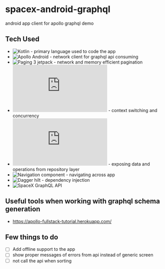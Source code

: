 # spacex-android-graphql
android app client for apollo graphql demo 

## Tech Used 
- ![Kotlin](kotlinlang.org/) - primary language used to code the app
- ![Apollo Android](https://github.com/apollographql/apollo-android) - network client for graphql api consuming
- ![Paging 3 jetpack](https://developer.android.com/topic/libraries/architecture/paging/v3-overview) - network and memory efficient pagination
- ![Coroutines](https://kotlinlang.org/docs/coroutines-overview.html) - context switching and concurrency
- ![Flows](https://kotlinlang.org/docs/flow.html) -  exposing data and operations from repository layer
- ![Navigation component](https://developer.android.com/guide/navigation) -  navigating across app
- ![Dagger hilt](https://dagger.dev/hilt/) -  dependency injection
- ![SpaceX GraphQL API](https://github.com/spacexland/api)

## Useful tools when working with graphql schema generation
- https://apollo-fullstack-tutorial.herokuapp.com/

## Few things to do 
- [ ] Add offline support to the app 
- [ ] show proper messages of errors from api instead of generic screen
- [ ] not call the api when sorting
